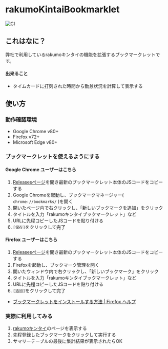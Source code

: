 # rakumoKintaiBookmarklet

![CI](https://github.com/tsubasa/rakumoKintaiBookmarklet/workflows/CI/badge.svg)

## これはなに？

弊社で利用しているrakumoキンタイの機能を拡張するブックマークレットです。

#### 出来ること

- タイムカードに打刻された時間から勤怠状況を計算して表示する

## 使い方

### 動作確認環境

* Google Chrome v80+
* Firefox v72+
* Microsoft Edge v80+

### ブックマークレットを使えるようにする

#### Google Chrome ユーザーはこちら

1. [Releasesページ](https://github.com/tsubasa/rakumoKintaiBookmarklet/releases)を開き最新のブックマークレット本体のJSコードをコピーする
2. Google Chromeを起動し、ブックマークマネージャー( `chrome://bookmarks/` )を開く
3. 開いたページ内で右クリックし、「新しいブックマークを追加」をクリック
4. タイトルを入力「rakumoキンタイブックマークレット」など
5. URLに先程コピーしたJSコードを貼り付ける
6. `[保存]`をクリックして完了

#### Firefox ユーザーはこちら

1. [Releasesページ](https://github.com/tsubasa/rakumoKintaiBookmarklet/releases)を開き最新のブックマークレット本体のJSコードをコピーする
2. Firefoxを起動し、ブックマーク管理を開く
3. 開いたウィンドウ内で右クリックし、「新しいブックマーク」をクリック
4. タイトルを入力「rakumoキンタイブックマークレット」など
5. URLに先程コピーしたJSコードを貼り付ける
6. `[追加]`をクリックして完了

* [ブックマークレットをインストールする方法 | Firefox ヘルプ](https://support.mozilla.org/ja/kb/bookmarklets-perform-common-web-page-tasks)

### 実際に利用してみる

1. [rakumoキンタイ](https://a-rakumo.appspot.com/attendance/reports)のページを表示する
2. 先程登録したブックマークをクリックして実行する
3. サマリーテーブルの最後に集計結果が表示されたらOK
